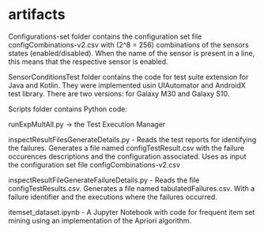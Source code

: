 # artifacts

Configurations-set folder contains the configuration set file configCombinations-v2.csv with  (2^8 = 256) combinations of the sensors states (enabled/disabled). When the name of the sensor is present in a line, this means that the respective sensor is enabled.

SensorConditionsTest folder contains the code for test suite extension for Java and Kotlin. They were implemented usin UIAutomator and AndroidX test library. There are two versions: for Galaxy M30 and Galaxy S10.

Scripts folder contains Python code:

runExpMultAll.py -> the Test Execution Manager

inspectResultFilesGenerateDetails.py - Reads the test reports for identifying the failures. Generates a file named configTestResult.csv with the failure occurences descriptions and the configuration associated. Uses as input the configuration set file configCombinations-v2.csv

inspectResultFileGenerateFailureDetails.py - Reads the file configTestResults.csv. Generates a file named tabulatedFailures.csv. With a failure identifier
and the executions where the failures occurred. 

itemset_dataset.ipynb - A Jupyter Notebook with code for frequent item set mining using an implementation of the Apriori algorithm.


